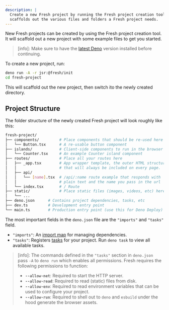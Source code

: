 ```yaml
---
description: |
  Create a new Fresh project by running the Fresh project creation tool. This
  scaffolds out the various files and folders a Fresh project needs.
---
```


New Fresh projects can be created by using the Fresh project creation tool. It
will scaffold out a new project with some example files to get you started.

> [info]: Make sure to have the [latest Deno](https://deno.com/) version
> installed before continuing.

To create a new project, run:

```sh Terminal
deno run -A -r jsr:@fresh/init
cd fresh-project
```

This will scaffold out the new project, then switch ito the newly created
directory.

## Project Structure

The folder structure of the newly created Fresh project will look roughly like
this:

```sh
fresh-project/
├── components/         # Place components that should be re-used here
│   └── Button.tsx      # A re-usable button component
├── islands/            # Client-side components to run in the browser
│   └── Counter.tsx     # An example Counter island component
├── routes/             # Place all your routes here
│   ├── _app.tsx        # App wrapper template, the outer HTML structure
│   │                   # that will always be included on every page.
│   ├── api/
│   │   └── [name].tsx  # /api/:name route example that responds with
│   │                   # plain text and the name you pass in the url
│   └── index.tsx       # / Route
├── static/             # Place static files (images, videos, etc) here
│   └── ...
├── deno.json      # Contains project dependencies, tasks, etc
├── dev.ts         # Development entry point
└── main.ts        # Production entry point (use this for Deno Deploy)
```

The most important fields in the `deno.json` file are the `"imports"` and
`"tasks"` field.

- `"imports"`: An
  [import map](https://docs.deno.com/runtime/manual/basics/import_maps) for
  managing dependencies.
- `"tasks"`: Registers [tasks](https://deno.land/manual/tools/task_runner) for
  your project. Run `deno task` to view all available tasks.

> [info]: The commands defined in the `"tasks"` section in `deno.json` pass `-A`
> to `deno run` which enables all permissions. Fresh requires the following
> permissions to function:
>
> - **`--allow-net`**: Required to start the HTTP server.
> - **`--allow-read`**: Required to read (static) files from disk.
> - **`--allow-env`**: Required to read environment variables that can be used
>   to configure your project.
> - **`--allow-run`**: Required to shell out to `deno` and `esbuild` under the
>   hood generate the browser assets.

